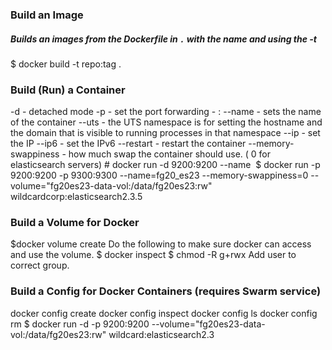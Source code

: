 ### Build an Image
##### Builds an images from the Dockerfile in `.` with the <repo> name and <tag> using the -t
$ docker build -t repo:tag .

### Build (Run) a Container
-d - detached mode
-p - set the port forwarding - <container>:<host>
--name - sets the name of the container 
--uts - the UTS namespace is for setting the hostname and the domain that is visible to running processes in that namespace
--ip - set the IP
--ip6 - set the IPv6
--restart - restart the container 
--memory-swappiness - how much swap the container should use. ( 0 for elasticsearch servers)
\# docker run -d 9200:9200 --name <image name> 
$ docker run -p 9200:9200 -p 9300:9300 --name=fg20_es23 --memory-swappiness=0 --volume="fg20es23-data-vol:/data/fg20es23:rw" wildcardcorp:elasticsearch2.3.5
### Build a Volume for Docker
$docker volume create <volume-name>
Do the following to make sure docker can access and use the volume.
$ docker inspect <volume-name>
$ chmod -R g+rwx <Mountpoint>
Add user to correct group.

### Build a Config for Docker Containers (requires Swarm service)
docker config create
docker config inspect
docker config ls
docker config rm
$ docker run -d -p 9200:9200 --volume="fg20es23-data-vol:/data/fg20es23:rw" wildcard:elasticsearch2.3

